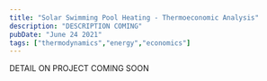 ```yaml
---
title: "Solar Swimming Pool Heating - Thermoeconomic Analysis"
description: "DESCRIPTION COMING"
pubDate: "June 24 2021"
tags: ["thermodynamics","energy","economics"]
---
```

DETAIL ON PROJECT COMING SOON
